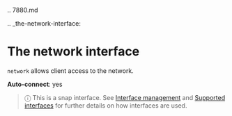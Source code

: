 .. 7880.md

.. _the-network-interface:

# The network interface

`network` allows client access to the network.

**Auto-connect**: yes

> ⓘ  This is a snap interface. See [Interface management](interface-management.md) and [Supported interfaces](supported-interfaces.md) for further details on how interfaces are used.